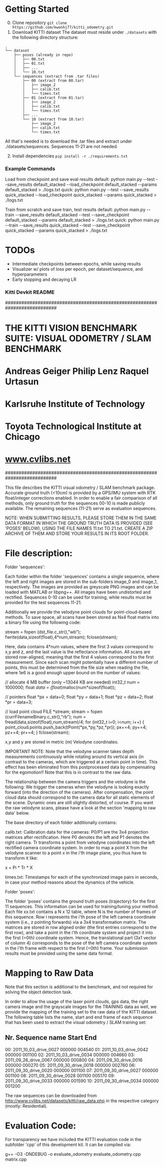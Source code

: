 # Getting Started
0. Clone repository
` git clone https://github.com/kwonhj77/kitti_odometry.git `
1. Download KITTI dataset
The dataset must reside under `./datasets` with the following directory structure:

```
.
└── dataset
    ├── poses (already in repo)
    │   ├── 00.txt
    │   ├── 01.txt
    │   ├── ...
    │   └── 10.txt
    └── sequences (extract from .tar files)
        ├── 00 (extract from 00.tar)
        │   ├── image_2
        │   ├── calib.txt
        │   └── times.txt
        ├── 01 (extract from 01.tar)
        │   ├── image_2
        │   ├── calib.txt
        │   └── times.txt
        ├── ...
        └── 10 (extract from 10.tar)
            ├── image_2
            ├── calib.txt
            └── times.txt
```
All that's needed is to download the .tar files and extract under ./datasets/sequences. Sequences 11-21 are not needed.

2. Install dependencies
` pip install -r ./requirements.txt `



### Example Commands ###
Load from checkpoint and save eval results
default:
python main.py --test --save_results default_stacked --load_checkpoint default_stacked --params default_stacked > ./logs.txt
quick:
python main.py --test --save_results quick_stacked --load_checkpoint quick_stacked --params quick_stacked > ./logs.txt

Train from scratch and save train, test results
default:
python main.py --train --save_results default_stacked --test --save_checkpoint default_stacked --params default_stacked > ./logs.txt
quick:
python main.py --train --save_results quick_stacked --test --save_checkpoint quick_stacked --params quick_stacked > ./logs.txt

# TODOs
- Intermediate checkpoints between epochs, while saving results
- Visualizer w/ plots of loss per epoch, per dataset/sequence, and hyperparameters
- Early stopping and decaying LR

### Kitti Devkit README ###
###########################################################################
#   THE KITTI VISION BENCHMARK SUITE: VISUAL ODOMETRY / SLAM BENCHMARK    #
#              Andreas Geiger    Philip Lenz    Raquel Urtasun            #
#                    Karlsruhe Institute of Technology                    #
#                Toyota Technological Institute at Chicago                #
#                             www.cvlibs.net                              #
###########################################################################

This file describes the KITTI visual odometry / SLAM benchmark package.
Accurate ground truth (<10cm) is provided by a GPS/IMU system with RTK
float/integer corrections enabled. In order to enable a fair comparison of
all methods, only ground truth for the sequences 00-10 is made publicly
available. The remaining sequences (11-21) serve as evaluation sequences.

NOTE: WHEN SUBMITTING RESULTS, PLEASE STORE THEM IN THE SAME DATA FORMAT IN
WHICH THE GROUND TRUTH DATA IS PROVIDED (SEE 'POSES' BELOW), USING THE
FILE NAMES 11.txt TO 21.txt. CREATE A ZIP ARCHIVE OF THEM AND STORE YOUR
RESULTS IN ITS ROOT FOLDER.

File description:
=================

Folder 'sequences':

Each folder within the folder 'sequences' contains a single sequence, where
the left and right images are stored in the sub-folders image_0 and
image_1, respectively. The images are provided as greyscale PNG images and
can be loaded with MATLAB or libpng++. All images have been undistorted and
rectified. Sequences 0-10 can be used for training, while results must be
provided for the test sequences 11-21.

Additionally we provide the velodyne point clouds for point-cloud-based
methods. To save space, all scans have been stored as Nx4 float matrix into
a binary file using the following code:

  stream = fopen (dst_file.c_str(),"wb");
  fwrite(data,sizeof(float),4*num,stream);
  fclose(stream);

Here, data contains 4*num values, where the first 3 values correspond to
x,y and z, and the last value is the reflectance information. All scans
are stored row-aligned, meaning that the first 4 values correspond to the
first measurement. Since each scan might potentially have a different
number of points, this must be determined from the file size when reading
the file, where 1e6 is a good enough upper bound on the number of values:

  // allocate 4 MB buffer (only ~130*4*4 KB are needed)
  int32_t num = 1000000;
  float *data = (float*)malloc(num*sizeof(float));

  // pointers
  float *px = data+0;
  float *py = data+1;
  float *pz = data+2;
  float *pr = data+3;

  // load point cloud
  FILE *stream;
  stream = fopen (currFilenameBinary.c_str(),"rb");
  num = fread(data,sizeof(float),num,stream)/4;
  for (int32_t i=0; i<num; i++) {
    point_cloud.points.push_back(tPoint(*px,*py,*pz,*pr));
    px+=4; py+=4; pz+=4; pr+=4;
  }
  fclose(stream);

x,y and y are stored in metric (m) Velodyne coordinates.

IMPORTANT NOTE: Note that the velodyne scanner takes depth measurements
continuously while rotating around its vertical axis (in contrast to the cameras,
which are triggered at a certain point in time). This effect has been
eliminated from this postprocessed data by compensating for the egomotion!!
Note that this is in contrast to the raw data.

The relationship between the camera triggers and the velodyne is the following:
We trigger the cameras when the velodyne is looking exactly forward (into the
direction of the cameras). After compensation, the point cloud data should
correspond to the camera data for all static elements of the scene. Dynamic
ones are still slightly distorted, of course. If you want the raw velodyne
scans, please have a look at the section 'mapping to raw data' below.

The base directory of each folder additionally contains:

calib.txt: Calibration data for the cameras: P0/P1 are the 3x4 projection
matrices after rectification. Here P0 denotes the left and P1 denotes the
right camera. Tr transforms a point from velodyne coordinates into the
left rectified camera coordinate system. In order to map a point X from the
velodyne scanner to a point x in the i'th image plane, you thus have to
transform it like:

  x = Pi * Tr * X

times.txt: Timestamps for each of the synchronized image pairs in seconds,
in case your method reasons about the dynamics of the vehicle.

Folder 'poses':

The folder 'poses' contains the ground truth poses (trajectory) for the
first 11 sequences. This information can be used for training/tuning your
method. Each file xx.txt contains a N x 12 table, where N is the number of
frames of this sequence. Row i represents the i'th pose of the left camera
coordinate system (i.e., z pointing forwards) via a 3x4 transformation
matrix. The matrices are stored in row aligned order (the first entries
correspond to the first row), and take a point in the i'th coordinate
system and project it into the first (=0th) coordinate system. Hence, the
translational part (3x1 vector of column 4) corresponds to the pose of the
left camera coordinate system in the i'th frame with respect to the first
(=0th) frame. Your submission results must be provided using the same data
format.

Mapping to Raw Data
===================

Note that this section is additional to the benchmark, and not required for
solving the object detection task.

In order to allow the usage of the laser point clouds, gps data, the right
camera image and the grayscale images for the TRAINING data as well, we
provide the mapping of the training set to the raw data of the KITTI dataset.
The following table lists the name, start and end frame of each sequence that
has been used to extract the visual odometry / SLAM training set:

Nr.     Sequence name     Start   End
---------------------------------------
00: 2011_10_03_drive_0027 000000 004540
01: 2011_10_03_drive_0042 000000 001100
02: 2011_10_03_drive_0034 000000 004660
03: 2011_09_26_drive_0067 000000 000800
04: 2011_09_30_drive_0016 000000 000270
05: 2011_09_30_drive_0018 000000 002760
06: 2011_09_30_drive_0020 000000 001100
07: 2011_09_30_drive_0027 000000 001100
08: 2011_09_30_drive_0028 001100 005170
09: 2011_09_30_drive_0033 000000 001590
10: 2011_09_30_drive_0034 000000 001200

The raw sequences can be downloaded from
http://www.cvlibs.net/datasets/kitti/raw_data.php
in the respective category (mostly: Residential).

Evaluation Code:
================

For transparency we have included the KITTI evaluation code in the
subfolder 'cpp' of this development kit. It can be compiled via:

g++ -O3 -DNDEBUG -o evaluate_odometry evaluate_odometry.cpp matrix.cpp

